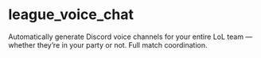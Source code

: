 # league_voice_chat
Automatically generate Discord voice channels for your entire LoL team — whether they’re in your party or not. Full match coordination.
